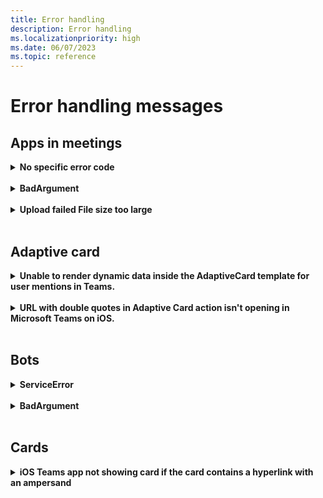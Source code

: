 ```yaml
---
title: Error handling
description: Error handling
ms.localizationpriority: high
ms.date: 06/07/2023
ms.topic: reference
---
```


# Error handling messages

## Apps in meetings

<details>
<br>

<summary><b>No specific error code</b></summary>

* **Reason**: Session ID changes on every page reload in the custom app on MS Teams Desktop App.

* **Scenario**: A custom app in Microsoft Teams Desktop App uses cookies and a session ID to keep track of temporary settings for tasks. The issue is session ID changes on every page reload.

* **Resolution**: The issue is session ID changes on every page reload.

* **Link**:

</details>
</br>

<details>
<br>
<summary><b>BadArgument</b></summary>

* **Reason**: Unknown attachment type.

* **Scenario**: The developer is trying to attach a PDF file to a Microsoft Teams bot and encounters an error.

* **Resolution**: Avoid using cookies in Teams apps as they can cause issues when switching between Desktop and Web or different devices. Instead, store state server-side in a database or other store, keyed on the user's AadObject ID (their unique Azure Active Directory user guid), which remains consistent across all platforms.

* **Link**

</details>
</br>

<details>
<br>
<summary><b>Upload failed File size too large</b></summary>

* **Reason**: The file size limit for Adobe eSign feature is 10 MB.

* **Scenario**: The error occurred when trying to attach files over 10 MB using the Teams 'Approvals' App for eSignature and Approvals of documents.

* **Resolution**: Ensure that the file size doesn't exceed the limit set by Adobe eSign feature, which is 10 MB. If larger files need to be attached, consider compressing the files or using a different method to send them.

* **Link**

</details>
</br>

## Adaptive card

<details>
<br>
<summary><b>Unable to render dynamic data inside the AdaptiveCard template for user mentions in Teams.</b></summary>

* **Reason**: The file size limit for Adobe eSign feature is 10 MB.

* **Scenario**: The developer is trying to create a dynamic AdaptiveCard to mention users in Teams. They're facing an issue with rendering dynamic data inside the template. They've tried to serialize a JSON with the same $data structure with the name of the user mentioned but it doesn't render anything.

* **Resolution**: Currently, there's no support for sending a dynamic array to the entity property in Microsoft Teams. For mentioning a user, you need to repeat the entity block, not the text block.

* **Link**

</details>
</br>

<details>
<br>
<summary><b>URL with double quotes in Adaptive Card action isn't opening in Microsoft Teams on iOS.</b></summary>

* **Reason**: The file size limit for Adobe eSign feature is 130 MB.

* **Scenario**: A developer is using Logic Apps to generate Actions in an Adaptive Card and pass a URL with double quotes. When the Adaptive Card is sent to Microsoft Teams and the action button is clicked, the URL doesn't open.

* **Resolution**: Verify the URL and try with a different URL. Ensure that the URL is properly encoded to handle special characters like double quotes. Test the behavior on different platforms (Teams web, desktop, and iOS) to isolate the issue. If the problem persists, report the issue with all the relevant details for further investigation.

* **Link**

</details>
</br>

## Bots

<details>
<br>
<summary><b>ServiceError</b></summary>

* **Reason**: Couldn't find Connection Setting with name teamsAuth.

* **Scenario**: The developer was trying to add SSO for a notification bot using Teams Toolkit. Despite following the documentation and adding the OAuth connection in the bot, the developer was encountering an error stating that the connection setting 'teamsAuth' couldn't be found.

* **Resolution**: Ensure that the OAuth connection name is correctly added to the .env file as mentioned in the documentation. If the issue persists, try using the TeamsBotSSOPrompt function by registering an Azure Active Directory App for bot authentication. If the problem still persists, consider filing an issue in the TeamsFx repo for further assistance.

* **Link**

</details>
</br>

<details>
<br>
<summary><b>BadArgument</b></summary>

* **Reason**: Unknown attachment type.

* **Scenario**: The developer is trying to attach a PDF file to a Microsoft Teams bot and encounters an error.
* **Resolution**: The developer should check the sample code for file sharing on MS Teams provided by Microsoft. Additionally, the 'supportsFiles' option needs to be enabled in the manifest for the bot to support file attachments.

* **Link**

</details>
</br>

## Cards

<details>
<br>
<summary><b>iOS Teams app not showing card if the card contains a hyperlink with an ampersand</b></summary>

* **Reason**: The developer is trying to display a card in the iOS Teams app that contains a hyperlink with an ampersand. Instead of displaying the card, the app only shows the message 'Sent a card'

* **Scenario**: The developer is trying to attach a PDF file to a Microsoft Teams bot and encounters an error.
* **Resolution**: Ensure that the iOS and Teams versions are up to date. If the issue persists, share the card JSON for further investigation. It might be an issue with the way the hyperlink is parsed when it contains an ampersand. As a workaround, try encoding the ampersand in the URL.

* **Link**

</details>
</br>
